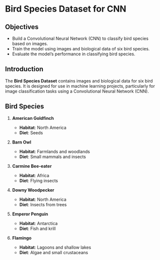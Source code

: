 # Bird Species Dataset for CNN

## Objectives

- Build a Convolutional Neural Network (CNN) to classify bird species based on images.
- Train the model using images and biological data of six bird species.
- Evaluate the model’s performance in classifying bird species.

## Introduction

The **Bird Species Dataset** contains images and biological data for six bird species. It is designed for use in machine learning projects, particularly for image classification tasks using a Convolutional Neural Network (CNN).

## Bird Species

1. **American Goldfinch**  
   - **Habitat**: North America  
   - **Diet**: Seeds  

2. **Barn Owl**  
   - **Habitat**: Farmlands and woodlands  
   - **Diet**: Small mammals and insects  

3. **Carmine Bee-eater**  
   - **Habitat**: Africa  
   - **Diet**: Flying insects  

4. **Downy Woodpecker**  
   - **Habitat**: North America  
   - **Diet**: Insects from trees  

5. **Emperor Penguin**  
   - **Habitat**: Antarctica  
   - **Diet**: Fish and krill  

6. **Flamingo**  
   - **Habitat**: Lagoons and shallow lakes  
   - **Diet**: Algae and small crustaceans


